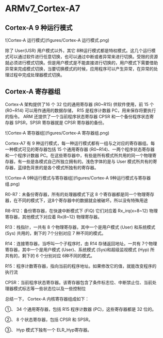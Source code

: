 # ARMv7_Cortex-A7

## Cortex-A   9 种运行模式

![Cortex-A 运行模式](figures/Cortex-A 运行模式.png)



除了 User(USR) 用户模式以外，其它 8种运行模式都是特权模式。这几个运行模式可以通过软件进行任意切换，也可以通过中断或者异常来进行切换。受限的资源就必须进行模式切换。但是用户模式是不能直接进行切换的，用户模式下需要借助异常来完成模式切换，当要切换模式的时候，应用程序可以产生异常，在异常的处理过程中完成处理器模式切换。


## Cortex-A 寄存器组

Cortex-A 架构提供了16 个 32 位的通用寄存器 (R0~R15) 供软件使用，前 15 个 (R0~R14) 可以用作通用的数据存储， R15 是程序计数器 PC，用来保存将要执行的指令。 ARM 还提供了一个当前程序状态寄存器 CPSR 和一个备份程序状态寄存器 SPSR，SPSR 寄存器就是 CPSR 寄存器的备份。


![Cortex-A 寄存器组](figures/Cortex-A 寄存器组.png)

Cortex-A7 有 9 种运行模式，每一种运行模式都有一组与之对应的寄存器组。每一种模式可见的寄存器包括 15 个通用寄存器 (R0~R14)、一两个程序状态寄存器和一个程序计数器 PC。在这些寄存器中，有些是所有模式所共用的同一个物理寄存器，有一些是各模式自己所独立拥有的。浅色字体的是与 User 模式所共有的寄存器，蓝绿色背景的是各个模式所独有的寄存器。

![Cortex-A  9种运行模式与寄存器组](figures/Cortex-A  9种运行模式与寄存器组.png)



R0-R7：未备份寄存器，所有的处理器模式下这 8 个寄存器都是同一个物理寄存器，在不同的模式下，这8个寄存器中的数据就会被破坏。所以没有特殊用途

R8-R12：备份寄存器，在快速中断模式下 (FIQ) 它们对应着 Rx_irq(x=8~12) 物理寄存器，其他模式下对应着 Rx(8~12) 物理寄存器。

R13：栈指针，一共有 8 个物理寄存器，其中一个是用户模式 (User) 和系统模式 (Sys) 共用的，剩下的 7个分别对应 7 种不同的模式。

R14：连接寄存器，当呼叫一个子程序时，由 R14 存储返回地址。一共有 7个物理寄存器，其中一个是用户模式 (User)、系统模式 (Sys)和超级监视模式 (Hyp) 所共有的，剩下的 6 个分别对应 6种不同的模式。

R15：程序计数寄存器，指向当前的程序地址。如果修改它的值，就能改变程序的执行流

CPSR：当前程序状态寄存器。该寄存器包含了条件标志位、中断禁止位、当前处理器模式标志等一些状态位以及一些控制位

总结一下， Cortex-A 内核寄存器组成如下：

①、 34 个通用寄存器，包括 R15 程序计数器 (PC)，这些寄存器都是 32 位的。

②、 8 个状态寄存器，包括 CPSR 和 SPSR。

③、 Hyp 模式下独有一个 ELR_Hyp寄存器。
